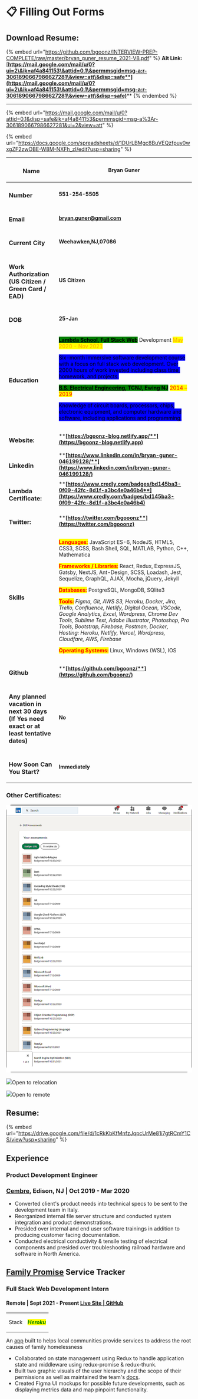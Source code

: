 # 📋 Filling Out Forms

## Download Resume:

{% embed url="https://github.com/bgoonz/INTERVIEW-PREP-COMPLETE/raw/master/bryan_guner_resume_2021-V8.pdf" %}
**Alt Link:** [**https://mail.google.com/mail/u/0?ui=2\&ik=af4a841153\&attid=0.1\&permmsgid=msg-a:r-3061890667986627281\&view=att\&disp=safe**](https://mail.google.com/mail/u/0?ui=2\&ik=af4a841153\&attid=0.1\&permmsgid=msg-a:r-3061890667986627281\&view=att\&disp=safe)****
{% endembed %}

****

{% embed url="https://mail.google.com/mail/u/0?attid=0.1&disp=safe&ik=af4a841153&permmsgid=msg-a%3Ar-3061890667986627281&ui=2&view=att" %}



{% embed url="https://docs.google.com/spreadsheets/d/1DUrLBMgc8BuVEQzfpuy0wxgZF2zwOBE-W8M-NXFh_zI/edit?usp=sharing" %}



| <h3>Name</h3>                                                                                 | **Bryan Guner**                                                                                                                                                                                                                                                                                                                                                                                                                                                                                                                                                                                                                                                                                                                                                                                                                                                                                                                                                                                                                                                                                                                                                                                                                                                                                                                                                                                                                                                       |
| --------------------------------------------------------------------------------------------- | --------------------------------------------------------------------------------------------------------------------------------------------------------------------------------------------------------------------------------------------------------------------------------------------------------------------------------------------------------------------------------------------------------------------------------------------------------------------------------------------------------------------------------------------------------------------------------------------------------------------------------------------------------------------------------------------------------------------------------------------------------------------------------------------------------------------------------------------------------------------------------------------------------------------------------------------------------------------------------------------------------------------------------------------------------------------------------------------------------------------------------------------------------------------------------------------------------------------------------------------------------------------------------------------------------------------------------------------------------------------------------------------------------------------------------------------------------------------- |
| <h3>Number</h3>                                                                               | **551-254-5505**                                                                                                                                                                                                                                                                                                                                                                                                                                                                                                                                                                                                                                                                                                                                                                                                                                                                                                                                                                                                                                                                                                                                                                                                                                                                                                                                                                                                                                                      |
| <h3>Email</h3>                                                                                | ****[**bryan.guner@gmail.com**](mailto:bryan.guner@gmail.com)****                                                                                                                                                                                                                                                                                                                                                                                                                                                                                                                                                                                                                                                                                                                                                                                                                                                                                                                                                                                                                                                                                                                                                                                                                                                                                                                                                                                                     |
| <h3>Current City</h3>                                                                         | **Weehawken,NJ,07086**                                                                                                                                                                                                                                                                                                                                                                                                                                                                                                                                                                                                                                                                                                                                                                                                                                                                                                                                                                                                                                                                                                                                                                                                                                                                                                                                                                                                                                                |
| <h3>Work Authorization (US Citizen / Green Card / EAD) </h3>                                  | **US Citizen**                                                                                                                                                                                                                                                                                                                                                                                                                                                                                                                                                                                                                                                                                                                                                                                                                                                                                                                                                                                                                                                                                                                                                                                                                                                                                                                                                                                                                                                        |
| <h3>DOB</h3>                                                                                  | **25-Jan**                                                                                                                                                                                                                                                                                                                                                                                                                                                                                                                                                                                                                                                                                                                                                                                                                                                                                                                                                                                                                                                                                                                                                                                                                                                                                                                                                                                                                                                            |
| <h3>Education</h3>                                                                            | <p><mark style="background-color:green;"><strong></strong></mark><a href="https://www.credly.com/badges/bd145ba3-0f09-42fc-8d1f-a3bc4e0a46b4/public_url"><mark style="background-color:green;"><strong>Lambda Schoo</strong></mark></a><mark style="background-color:green;"><strong></strong></mark><a href="https://www.credly.com/badges/bd145ba3-0f09-42fc-8d1f-a3bc4e0a46b4/public_url"><mark style="background-color:green;"><strong>l</strong></mark></a><mark style="background-color:green;"><strong>, Full Stack Web</strong></mark> Development <mark style="color:orange;">May 2020 - Nov 2021</mark></p><p><mark style="background-color:blue;">Six-month immersive software development course with a focus on full stack web development. Over 2000 hours of work invested including class time, homework, and projects.</mark></p><p><mark style="background-color:green;"><strong></strong></mark><a href="https://github.com/bgoonz/random-static-html-page-deploy/blob/master/ElectricalEngineeringCurriculum.pdf"><mark style="background-color:green;"><strong>B.S. Electrical Engineering</strong></mark></a><mark style="background-color:green;"><strong>, TCNJ, Ewing NJ</strong></mark> <mark style="color:red;">2014 – 2019</mark></p><p><mark style="background-color:blue;">Knowledge of circuit boards, processors, chips, electronic equipment, and computer hardware and software, including applications and programming.</mark></p> |
| <h3>Website:</h3>                                                                             | ****[**https://bgoonz-blog.netlify.app/**](https://bgoonz-blog.netlify.app)****                                                                                                                                                                                                                                                                                                                                                                                                                                                                                                                                                                                                                                                                                                                                                                                                                                                                                                                                                                                                                                                                                                                                                                                                                                                                                                                                                                                       |
| <h3>Linkedin</h3>                                                                             | ****[**https://www.linkedin.com/in/bryan-guner-046199128/**](https://www.linkedin.com/in/bryan-guner-046199128/)****                                                                                                                                                                                                                                                                                                                                                                                                                                                                                                                                                                                                                                                                                                                                                                                                                                                                                                                                                                                                                                                                                                                                                                                                                                                                                                                                                  |
| <h3>Lambda Certificate:</h3>                                                                  | ****[**https://www.credly.com/badges/bd145ba3-0f09-42fc-8d1f-a3bc4e0a46b4**](https://www.credly.com/badges/bd145ba3-0f09-42fc-8d1f-a3bc4e0a46b4)****                                                                                                                                                                                                                                                                                                                                                                                                                                                                                                                                                                                                                                                                                                                                                                                                                                                                                                                                                                                                                                                                                                                                                                                                                                                                                                                  |
| <h3>Twitter:</h3>                                                                             | ****[**https://twitter.com/bgooonz**](https://twitter.com/bgooonz)****                                                                                                                                                                                                                                                                                                                                                                                                                                                                                                                                                                                                                                                                                                                                                                                                                                                                                                                                                                                                                                                                                                                                                                                                                                                                                                                                                                                                |
| <h3>Skills</h3>                                                                               | <p><mark style="color:red;"><strong>Languages</strong>:</mark>  JavaScript ES-6, NodeJS, HTML5, CSS3, SCSS, Bash Shell, SQL, MATLAB, Python, C++, Mathematica </p><p></p><p></p><p></p><p><mark style="color:red;"><strong>Frameworks / Libraries:</strong></mark>    React, Redux, ExpressJS, Gatsby, NextJS, Ant-Design, SCSS, Loadash, Jest, Sequelize, GraphQL, AJAX, Mocha, jQuery, Jekyll </p><p></p><p></p><p></p><p><mark style="color:red;"><strong>Databases:</strong></mark>  PostgreSQL, MongoDB, SQlite3  </p><p></p><p></p><p></p><p><mark style="color:red;"><strong>Tools:</strong></mark>  <em>Figma, Git, AWS S3, Heroku, Docker, Jira, Trello, Confluence, Netlify, Digital Ocean, VSCode, Google Analytics, Excel, Wordpress, Chrome Dev Tools, Sublime Text, Adobe Illustrator, Photoshop, Pro Tools, Bootstrap, Firebase, Postman, Docker, Hosting: Heroku, Netlify, Vercel, Wordpress, Cloudfare, AWS, Firebase</em>  </p><p></p><p></p><p></p><p><mark style="color:red;"><strong>Operating Systems:</strong></mark>  Linux, Windows (WSL), IOS </p>                                                                                                                                                                                                                                                                                                                                                                                          |
| <h3>Github</h3>                                                                               | ****[**https://github.com/bgoonz/**](https://github.com/bgoonz/)****                                                                                                                                                                                                                                                                                                                                                                                                                                                                                                                                                                                                                                                                                                                                                                                                                                                                                                                                                                                                                                                                                                                                                                                                                                                                                                                                                                                                  |
| <h3>Any planned vacation in next 30 days (If Yes need exact or at least tentative dates)</h3> | **No**                                                                                                                                                                                                                                                                                                                                                                                                                                                                                                                                                                                                                                                                                                                                                                                                                                                                                                                                                                                                                                                                                                                                                                                                                                                                                                                                                                                                                                                                |
| <h3>How Soon Can You Start?</h3>                                                              | **Immediately**                                                                                                                                                                                                                                                                                                                                                                                                                                                                                                                                                                                                                                                                                                                                                                                                                                                                                                                                                                                                                                                                                                                                                                                                                                                                                                                                                                                                                                                       |

### Other Certificates:

![](.gitbook/assets/skills-new5.png)

[![](https://camo.githubusercontent.com/ce92692573446d5f1369c742f5c8c168166c0a462e5b12751cc5ddf6ee95b9c9/68747470733a2f2f64617368626f617264732e6c616d6264617363686f6f6c2e636f6d2f7374617469632f696d672f636865636b2e706e67)](https://camo.githubusercontent.com/ce92692573446d5f1369c742f5c8c168166c0a462e5b12751cc5ddf6ee95b9c9/68747470733a2f2f64617368626f617264732e6c616d6264617363686f6f6c2e636f6d2f7374617469632f696d672f636865636b2e706e67)Open to relocation

[![](https://camo.githubusercontent.com/ce92692573446d5f1369c742f5c8c168166c0a462e5b12751cc5ddf6ee95b9c9/68747470733a2f2f64617368626f617264732e6c616d6264617363686f6f6c2e636f6d2f7374617469632f696d672f636865636b2e706e67)](https://camo.githubusercontent.com/ce92692573446d5f1369c742f5c8c168166c0a462e5b12751cc5ddf6ee95b9c9/68747470733a2f2f64617368626f617264732e6c616d6264617363686f6f6c2e636f6d2f7374617469632f696d672f636865636b2e706e67)Open to remote





## Resume:

{% embed url="https://drive.google.com/file/d/1cRkKbKfMnfzJqpcUrMe81i7gtRCmY1CS/view?usp=sharing" %}









## Experience&#x20;

### Product Development Engineer

### &#x20;[Cembre](https://www.cembre.com), Edison, NJ | Oct 2019 - Mar 2020&#x20;

* Converted client's product needs into technical specs to be sent to the development team in Italy.&#x20;
* Reorganized internal file server structure and conducted system integration and product demonstrations.&#x20;
* Presided over internal and end user software trainings in addition to producing customer facing documentation.&#x20;
* Conducted electrical conductivity & tensile testing of electrical components and presided over troubleshooting railroad hardware and software in North America.&#x20;

## [Family Promise](https://familypromise.org) Service Tracker         &#x20;

### Full Stack Web Development Intern&#x20;

#### &#x20;Remote | Sept 2021 - Present                                                                                        [Live Site | ](https://a.familypromiseservicetracker.dev)[GitHub](https://github.com/Lambda-School-Labs/family-promise-service-tracker-fe-a)&#x20;

|       |                                                                                                                                                                           |
| ----- | ------------------------------------------------------------------------------------------------------------------------------------------------------------------------- |
| Stack | <p> <em><mark style="color:green;"><strong>Heroku |(Node/ExpressJS) | React.js | RESTful architecture | Amazon S3 | Okta Authentication</strong></mark></em>  </p><p></p> |

An [app](https://bryan-guner.gitbook.io/lambda-labs/navigation/roadmap) built to helps local communities provide services to address the root causes of family homelessness&#x20;

* Collaborated on state management using Redux to handle application state and middleware using redux-promise & redux-thunk.&#x20;
* Built two graphic visuals of the user hierarchy and the scope of their permissions as well as maintained the team's [docs](https://bryan-guner.gitbook.io/my-docs/v/lambda-labs/).&#x20;
* Created Figma UI mockups for possible future developments, such as displaying metrics data and map pinpoint functionality.

